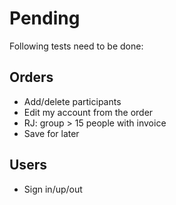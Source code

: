 # Pending

Following tests need to be done:

## Orders

* Add/delete participants
* Edit my account from the order
* RJ: group > 15 people with invoice
* Save for later

## Users

* Sign in/up/out

